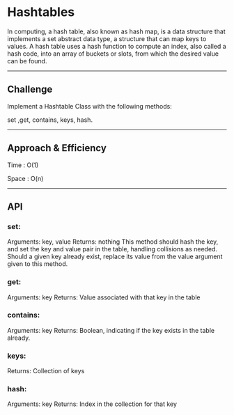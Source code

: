 # Hashtables

In computing, a hash table, also known as hash map, is a data structure that implements a set abstract data type, a structure that can map keys to values. A hash table uses a hash function to compute an index, also called a hash code, into an array of buckets or slots, from which the desired value can be found.

---
## Challenge
Implement a Hashtable Class with the following methods:

set ,get, contains, keys, hash.

---
## Approach & Efficiency

Time  : O(1)

Space : O(n)

---
## API

### set:

Arguments: key, value
Returns: nothing
This method should hash the key, and set the key and value pair in the table, handling collisions as needed.
Should a given key already exist, replace its value from the value argument given to this method.

### get:

Arguments: key
Returns: Value associated with that key in the table

### contains:

Arguments: key
Returns: Boolean, indicating if the key exists in the table already.

### keys:

Returns: Collection of keys

### hash:

Arguments: key
Returns: Index in the collection for that key
